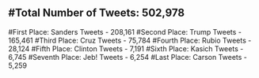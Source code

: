 #Total Number of Tweets: 502,978 
---
#First Place: Sanders Tweets - 208,161
#Second Place: Trump Tweets - 165,461
#Third Place: Cruz Tweets - 75,784
#Fourth Place: Rubio Tweets - 28,124
#Fifth Place: Clinton Tweets - 7,191
#Sixth Place: Kasich Tweets - 6,745
#Seventh Place: Jeb! Tweets - 6,254
#Last Place: Carson Tweets - 5,259
